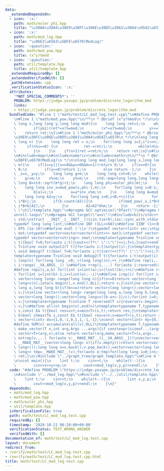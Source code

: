 ```yaml
---
data:
  _extendedDependsOn:
  - icon: ':x:'
    path: math/euler_phi.hpp
    title: "\u30AA\u30A4\u30E9\u30FC\u306E\u30D5\u30A1\u30A4\u95A2\u6570"
  - icon: ':x:'
    path: math/mod_log.hpp
    title: "\u96E2\u6563\u5BFE\u6570(ModLog)"
  - icon: ':question:'
    path: math/mod_pow.hpp
    title: (x^y)%mod
  - icon: ':question:'
    path: util/template.hpp
    title: util/template.hpp
  _extendedRequiredBy: []
  _extendedVerifiedWith: []
  _pathExtension: cpp
  _verificationStatusIcon: ':x:'
  attributes:
    '*NOT_SPECIAL_COMMENTS*': ''
    PROBLEM: https://judge.yosupo.jp/problem/discrete_logarithm_mod
    links:
    - https://judge.yosupo.jp/problem/discrete_logarithm_mod
  bundledCode: "#line 1 \"math/test/LC_mod_log.test.cpp\"\n#define PROBLEM \"https://judge.yosupo.jp/problem/discrete_logarithm_mod\"\
    \n#line 1 \"math/mod_pow.hpp\"\n/**\n * @brief (x^y)%mod\n */\n\nlong long mod_pow(long\
    \ long x,long long y,long long mod){\n    long long ret=1;\n    while(y>0) {\n\
    \        if(y&1)(ret*=x)%=mod;\n        (x*=x)%=mod;\n        y>>=1;\n    }\n\
    \    return ret;\n}\n#line 1 \"math/euler_phi.hpp\"\n/**\n * @brief \u30AA\u30A4\
    \u30E9\u30FC\u306E\u30D5\u30A1\u30A4\u95A2\u6570\n */\n\nlong long euler_phi(long\
    \ long n) {\n    long long ret = n;\n    for(long long i=2;i*i<=n;i++) {\n   \
    \     if(n%i==0) {\n            ret-=ret/i;\n            while(n%i==0)n/=i;\n\
    \        }\n    }\n    if(n>1)ret-=ret/n;\n    return ret;\n}\n#line 4 \"math/mod_log.hpp\"\
    \n#include<map>\n#include<numeric>\n#include<cmath>\n\n/**\n * @brief \u96E2\u6563\
    \u5BFE\u6570(ModLog)\n */\n\nlong long mod_log(long long x,long long y,long long\
    \ m){\n    if(1==y||(x==0&&y==0&&m==1))return 0;\n    if(x==0){\n        if(y==1)return\
    \ 0;\n        if(y==0)return 1;\n        else return -1;\n    }\n    long long\
    \ _x=x,_y=y;\n    long long g=m;\n    long long cnt=0;\n    while(std::gcd(x,m)!=1)m/=std::gcd(x,m),cnt++;\n\
    \    g/=m;\n    x%=m;\n    y%=m;\n    std::map<long long,long long>b;\n    long\
    \ long B=std::sqrt(m*g)+1;\n    long long phi=euler_phi(m);\n    long long a=mod_pow(x,B-1,m);\n\
    \    long long inv_x=mod_pow(x,phi-1,m);\n    for(long long i=B-1;i>=cnt;--i){\n\
    \        b[a]=i;\n        a=a*inv_x%m;\n    }\n    long long A=mod_pow(x,B*(phi-1),m);\n\
    \    long long A2=y;\n    for(long long i=0;i<B;++i){\n        for(long long j=0;j<cnt;++j)if(mod_pow(_x,i*B+j,m*g)==_y)return\
    \ i*B+j;\n        if(b.count(A2)){\n            if(mod_pow(_x,i*B+b[A2],m*g)==_y)return\
    \ i*B+b[A2];\n        }\n        A2=A2*A%m;\n    }\n    return -1;\n}\n#line 2\
    \ \"util/template.hpp\"\n#pragma GCC optimize(\"Ofast\")\n#pragma GCC optimize(\"\
    unroll-loops\")\n#pragma GCC target(\"avx\")\n#include<bits/stdc++.h>\nusing namespace\
    \ std;\nstruct __INIT__{__INIT__(){cin.tie(0);ios::sync_with_stdio(false);cout<<fixed<<setprecision(15);}}__INIT__;\n\
    typedef long long lint;\n#define INF (1LL<<60)\n#define IINF (1<<30)\n#define\
    \ EPS (1e-10)\n#define endl ('\\n')\ntypedef vector<lint> vec;\ntypedef vector<vector<lint>>\
    \ mat;\ntypedef vector<vector<vector<lint>>> mat3;\ntypedef vector<string> svec;\n\
    typedef vector<vector<string>> smat;\ntemplate<typename T>inline void output(T\
    \ t){bool f=0;for(auto i:t){cout<<(f?\" \":\"\")<<i;f=1;}cout<<endl;}\ntemplate<typename\
    \ T>inline void output2(T t){for(auto i:t)output(i);}\ntemplate<typename T>inline\
    \ void debug(T t){bool f=0;for(auto i:t){cerr<<(f?\" \":\"\")<<i;f=1;}cerr<<endl;}\n\
    template<typename T>inline void debug2(T t){for(auto i:t)output(i);}\n#define\
    \ loop(n) for(long long _=0;_<(long long)(n);++_)\n#define rep(i,...) for(auto\
    \ i:range(__VA_ARGS__)) \n#define rrep(i,...) for(auto i:reversed(range(__VA_ARGS__)))\n\
    #define repi(i,a,b) for(lint i=lint(a);i<(lint)(b);++i)\n#define rrepi(i,a,b)\
    \ for(lint i=lint(b)-1;i>=lint(a);--i)\n#define irep(i) for(lint i=0;;++i)\ninline\
    \ vector<long long> range(long long n){if(n<=0)return vector<long long>();vector<long\
    \ long>v(n);iota(v.begin(),v.end(),0LL);return v;}\ninline vector<long long> range(long\
    \ long a,long long b){if(b<=a)return vector<long long>();vector<long long>v(b-a);iota(v.begin(),v.end(),a);return\
    \ v;}\ninline vector<long long> range(long long a,long long b,long long c){if((b-a+c-1)/c<=0)return\
    \ vector<long long>();vector<long long>v((b-a+c-1)/c);for(int i=0;i<(int)v.size();++i)v[i]=i?v[i-1]+c:a;return\
    \ v;}\ntemplate<typename T>inline T reversed(T v){reverse(v.begin(),v.end());return\
    \ v;}\n#define all(n) begin(n),end(n)\ntemplate<typename T,typename E>bool chmin(T&\
    \ s,const E& t){bool res=s>t;s=min<T>(s,t);return res;}\ntemplate<typename T,typename\
    \ E>bool chmax(T& s,const E& t){bool res=s<t;s=max<T>(s,t);return res;}\nconst\
    \ vector<lint> dx={1,0,-1,0,1,1,-1,-1};\nconst vector<lint> dy={0,1,0,-1,1,-1,1,-1};\n\
    #define SUM(v) accumulate(all(v),0LL)\ntemplate<typename T,typename ...Args>auto\
    \ make_vector(T x,int arg,Args ...args){if constexpr(sizeof...(args)==0)return\
    \ vector<T>(arg,x);else return vector(arg,make_vector<T>(x,args...));}\n#define\
    \ extrep(v,...) for(auto v:__MAKE_MAT__({__VA_ARGS__}))\nvector<vector<long long>>\
    \ __MAKE_MAT__(vector<long long> v){if(v.empty())return vector<vector<long long>>(1,vector<long\
    \ long>());long long n=v.back();v.pop_back();vector<vector<long long>> ret;vector<vector<long\
    \ long>> tmp=__MAKE_MAT__(v);for(auto e:tmp)for(long long i=0;i<n;++i){ret.push_back(e);ret.back().push_back(i);}return\
    \ ret;}\n//#include \"../graph_tree/graph_template.hpp\"\n#line 4 \"math/test/LC_mod_log.test.cpp\"\
    \n\nint main(){\n    lint t;\n    cin>>t;\n    while(t--){\n        lint x,y,p;\n\
    \        cin>>x>>y>>p;\n        cout<<mod_log(x,y,p)<<endl;\n    }\n}\n"
  code: "#define PROBLEM \"https://judge.yosupo.jp/problem/discrete_logarithm_mod\"\
    \n#include \"../mod_log.hpp\"\n#include \"../../util/template.hpp\"\n\nint main(){\n\
    \    lint t;\n    cin>>t;\n    while(t--){\n        lint x,y,p;\n        cin>>x>>y>>p;\n\
    \        cout<<mod_log(x,y,p)<<endl;\n    }\n}"
  dependsOn:
  - math/mod_log.hpp
  - math/mod_pow.hpp
  - math/euler_phi.hpp
  - util/template.hpp
  isVerificationFile: true
  path: math/test/LC_mod_log.test.cpp
  requiredBy: []
  timestamp: '2020-10-21 08:20:00+09:00'
  verificationStatus: TEST_WRONG_ANSWER
  verifiedWith: []
documentation_of: math/test/LC_mod_log.test.cpp
layout: document
redirect_from:
- /verify/math/test/LC_mod_log.test.cpp
- /verify/math/test/LC_mod_log.test.cpp.html
title: math/test/LC_mod_log.test.cpp
---
```

